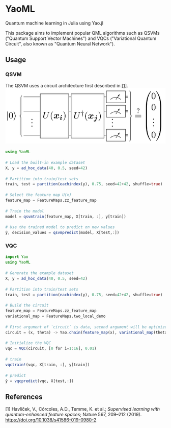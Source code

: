 # YaoML
Quantum machine learning in Julia using Yao.jl

This package aims to implement popular QML algorithms such as QSVMs ("Quantum Support Vector Machines") and VQCs ("Variational Quantum Circuit", also known as "Quantum Neural Network").

## Usage

### QSVM
The QSVM uses a circuit architecture first described in [[1]](#1).
![alt text](/resources/quantum_kernel.png)

```julia
using YaoML

# Load the built-in example dataset
X, y = ad_hoc_data(40, 0.5, seed=42)

# Partition into train/test sets 
train, test = partition(eachindex(y), 0.75, seed=42+42, shuffle=true)

# Select the feature map U(x)
feature_map = FeatureMaps.zz_feature_map

# Train the model
model = qsvmtrain(feature_map, X[train, :], y[train])

# Use the trained model to predict on new values
ŷ, decision_values = qsvmpredict(model, X[test,:])
```

### VQC
```julia
import Yao
using YaoML

# Generate the example dataset
X, y = ad_hoc_data(40, 0.5, seed=42)

# Partition into train/test sets 
train, test = partition(eachindex(y), 0.75, seed=42+42, shuffle=true)

# Build the circuit
feature_map = FeatureMaps.zz_feature_map
variational_map = FeatureMaps.two_local_demo

# First argument of `circuit` is data, second argument will be optimized over
circuit = (x, theta) -> Yao.chain(feature_map(x), variational_map(theta))

# Initialize the VQC
vqc = VQC(circuit, [0 for i=1:16], 0.01)

# train
vqctrain!(vqc, X[train, :], y[train])

# predict
ŷ = vqcpredict(vqc, X[test,:])
```


## References
<a id="1">[1]</a> 
Havlíček, V., Córcoles, A.D., Temme, K. et al.;
*Supervised learning with quantum-enhanced feature spaces*;
Nature 567, 209–212 (2019). https://doi.org/10.1038/s41586-019-0980-2
